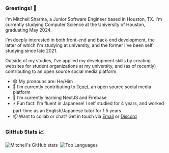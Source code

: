 ### Greetings! 👋

I'm Mitchell Sharma, a Junior Software Engineer based in Houston, TX. I'm currently studying Computer Science at the University of Houston, graduating May 2024.

I'm deeply interested in both front-end and back-end development, the latter of which I'm studying at university, and the former I've been self studying since late 2021. 

Outside of my studies, I've applied my development skills by creating websites for student organizations at my university, and (as of recently) contributing to an open source social media platform.

- 😄 My pronouns are: He/Him
- 🔭 I’m currently contributing to [Tenet](https://github.com/trishulaorg/tenet), an open source social media platform
- 🌱 I’m currently learning NextJS and Firebase
- ⚡ Fun fact: I'm fluent in Japanese! I self studied for 4 years, and worked part-time as an English/Japanese tutor for 1.5 years.
- 📫 Want to collab or chat? Get in touch via [Email](mailto:sharmamitch+gh@gmail.com) or [Discord](https://discord.com/users/157610726326927361)

<!--
### My Work At a Glance 👀
[![SACNAS-Site](https://user-images.githubusercontent.com/90817905/206882123-16bbe8b0-e949-4173-b522-8d5ce67410fb.png)](https://sacnas-uh.org/)&nbsp; [![JLCC-Site](https://user-images.githubusercontent.com/90817905/206882227-2f132ad9-2158-47d0-8156-e1bc1a2a39d4.png)](https://jlcc-uh.org/)
-->

### GitHub Stats 📈
![Mitchell's GitHub stats](https://github-readme-stats.vercel.app/api?username=sharmamitchell&count_private=true&show_icons=true&hide=issues&hide_rank=true&card_width=350&theme=dark#gh-dark-mode-only)&nbsp; ![Top Languages](https://github-readme-stats.vercel.app/api/top-langs/?username=sharmamitchell&layout=compact&langs_count=6&theme=dark#gh-dark-mode-only)
